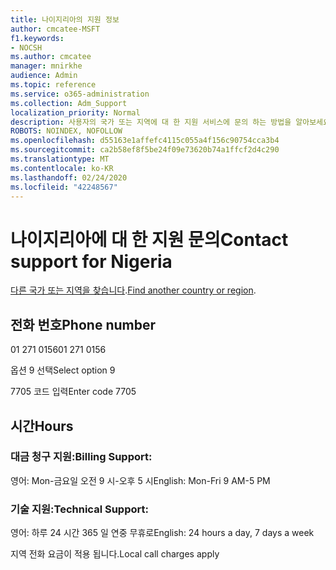 ```yaml
---
title: 나이지리아의 지원 정보
author: cmcatee-MSFT
f1.keywords:
- NOCSH
ms.author: cmcatee
manager: mnirkhe
audience: Admin
ms.topic: reference
ms.service: o365-administration
ms.collection: Adm_Support
localization_priority: Normal
description: 사용자의 국가 또는 지역에 대 한 지원 서비스에 문의 하는 방법을 알아보세요.
ROBOTS: NOINDEX, NOFOLLOW
ms.openlocfilehash: d55163e1affefc4115c055a4f156c90754cca3b4
ms.sourcegitcommit: ca2b58ef8f5be24f09e73620b74a1ffcf2d4c290
ms.translationtype: MT
ms.contentlocale: ko-KR
ms.lasthandoff: 02/24/2020
ms.locfileid: "42248567"
---
```

# <a name="contact-support-for-nigeria"></a><span data-ttu-id="07aa1-103">나이지리아에 대 한 지원 문의</span><span class="sxs-lookup"><span data-stu-id="07aa1-103">Contact support for Nigeria</span></span>

<span data-ttu-id="07aa1-104">[다른 국가 또는 지역을 찾습니다](../contact-support-for-business-products.md).</span><span class="sxs-lookup"><span data-stu-id="07aa1-104">[Find another country or region](../contact-support-for-business-products.md).</span></span>

## <a name="phone-number"></a><span data-ttu-id="07aa1-105">전화 번호</span><span class="sxs-lookup"><span data-stu-id="07aa1-105">Phone number</span></span>
<span data-ttu-id="07aa1-106">01 271 0156</span><span class="sxs-lookup"><span data-stu-id="07aa1-106">01 271 0156</span></span>

<span data-ttu-id="07aa1-107">옵션 9 선택</span><span class="sxs-lookup"><span data-stu-id="07aa1-107">Select option 9</span></span>

<span data-ttu-id="07aa1-108">7705 코드 입력</span><span class="sxs-lookup"><span data-stu-id="07aa1-108">Enter code 7705</span></span>

## <a name="hours"></a><span data-ttu-id="07aa1-109">시간</span><span class="sxs-lookup"><span data-stu-id="07aa1-109">Hours</span></span>
### <a name="billing-support"></a><span data-ttu-id="07aa1-110">대금 청구 지원:</span><span class="sxs-lookup"><span data-stu-id="07aa1-110">Billing Support:</span></span>

<span data-ttu-id="07aa1-111">영어: Mon-금요일 오전 9 시-오후 5 시</span><span class="sxs-lookup"><span data-stu-id="07aa1-111">English: Mon-Fri 9 AM-5 PM</span></span>

### <a name="technical-support"></a><span data-ttu-id="07aa1-112">기술 지원:</span><span class="sxs-lookup"><span data-stu-id="07aa1-112">Technical Support:</span></span>

<span data-ttu-id="07aa1-113">영어: 하루 24 시간 365 일 연중 무휴로</span><span class="sxs-lookup"><span data-stu-id="07aa1-113">English: 24 hours a day, 7 days a week</span></span>

<span data-ttu-id="07aa1-114">지역 전화 요금이 적용 됩니다.</span><span class="sxs-lookup"><span data-stu-id="07aa1-114">Local call charges apply</span></span>